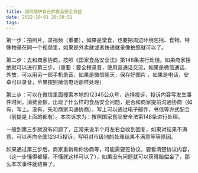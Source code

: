 ```yaml
---
title: 如何维护自己的食品安全权益
date: 2022-10-01 20:59:51
tags:
---
```


第一步：拍照片，录视频（重要），如果是堂食，也要把周边环境包括、食物、特殊物录在同一个视频里，如果是外卖就或者快递就录像拍照就可以了。

第二步：去和商家协商，按照《国家食品安全法》第148条进行处理。如果商家拒绝就可以进行第三步。（重要：要全程录音，使用普通话交流，如果是微信通话，外放，可以用另一部手机录音，如果是微信聊天，保存好图片 ，如果是电话，安卓可以录音，苹果按照微信电话那样处理）

第三步：可以在微信里面搜索本地的12345公众号，选择投诉，投诉内容写发生事件时间，消费金额，出现了什么样的食品安全问题，是否和商家提前沟通协商（如有，写上。没有，先和商家沟通协商）。写上可以通过电子邮件，书信等方式配合（前提是上面的都有）。本次诉求为：按照国家食品安全法第148条进行处理。

一般到第三步就没有问题了，正常来说半个月左右会收到回复，如果对结果不满意，可以再向全国12345投诉，写明对市级地的处理结果不满意等等原因。

如果通过第三步后，商家重新和你协商等，可能需要签协议，要看清楚协议内容，（这一步懂得都懂，不懂就这样可以了），如果没有问题就可以获得赔偿金了，那么本次事件就结束了。
